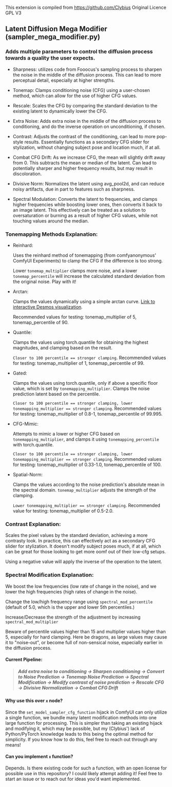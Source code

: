 This extension is compiled from https://github.com/Clybius
Original Licence GPL V3


## Latent Diffusion Mega Modifier (sampler_mega_modifier.py)
### Adds multiple parameters to control the diffusion process towards a quality the user expects.
* Sharpness: utilizes code from Fooocus's sampling process to sharpen the noise in the middle of the diffusion process.
This can lead to more perceptual detail, especially at higher strengths.

* Tonemap: Clamps conditioning noise (CFG) using a user-chosen method, which can allow for the use of higher CFG values.

* Rescale: Scales the CFG by comparing the standard deviation to the existing latent to dynamically lower the CFG.

* Extra Noise: Adds extra noise in the middle of the diffusion process to conditioning, and do the inverse operation on unconditioning, if chosen.

* Contrast: Adjusts the contrast of the conditioning, can lead to more pop-style results. Essentially functions as a secondary CFG slider for stylization, without changing subject pose and location much, if at all.

* Combat CFG Drift: As we increase CFG, the mean will slightly drift away from 0. This subtracts the mean or median of the latent. Can lead to potentially sharper and higher frequency results, but may result in discoloration.

* Divisive Norm: Normalizes the latent using avg_pool2d, and can reduce noisy artifacts, due in part to features such as sharpness.

* Spectral Modulation: Converts the latent to frequencies, and clamps higher frequencies while boosting lower ones, then converts it back to an image latent. This effectively can be treated as a solution to oversaturation or burning as a result of higher CFG values, while not touching values around the median.

### Tonemapping Methods Explanation:
* Reinhard: <p>Uses the reinhard method of tonemapping (from comfyanonymous' ComfyUI Experiments) to clamp the CFG if the difference is too strong.

  Lower `tonemap_multiplier` clamps more noise, and a lower `tonemap_percentile` will increase the calculated standard deviation from the original noise. Play with it!</p>
* Arctan: <p>Clamps the values dynamically using a simple arctan curve. [Link to interactive Desmos visualization](https://www.desmos.com/calculator/e4nrcdpqbl).

  Recommended values for testing: tonemap_multiplier of 5, tonemap_percentile of 90.</p>
* Quantile: <p>Clamps the values using torch.quantile for obtaining the highest magnitudes, and clamping based on the result.


  `Closer to 100 percentile == stronger clamping`. Recommended values for testing: tonemap_multiplier of 1, tonemap_percentile of 99.</p>
* Gated: <p>Clamps the values using torch.quantile, only if above a specific floor value, which is set by `tonemapping_multiplier`. Clamps the noise prediction latent based on the percentile.


  `Closer to 100 percentile == stronger clamping, lower tonemapping_multiplier == stronger clamping`. Recommended values for testing: tonemap_multiplier of 0.8-1, tonemap_percentile of 99.995.</p>
* CFG-Mimic: <p>Attempts to mimic a lower or higher CFG based on `tonemapping_multiplier`, and clamps it using `tonemapping_percentile` with torch.quantile.


  `Closer to 100 percentile == stronger clamping, lower tonemapping_multiplier == stronger clamping`. Recommended values for testing: tonemap_multiplier of 0.33-1.0, tonemap_percentile of 100.</p>
* Spatial-Norm: <p>Clamps the values according to the noise prediction's absolute mean in the spectral domain. `tonemap_multiplier` adjusts the strength of the clamping.


  `Lower tonemapping_multiplier == stronger clamping`. Recommended value for testing: tonemap_multiplier of 0.5-2.0.</p>

### Contrast Explanation:
<p>Scales the pixel values by the standard deviation, achieving a more contrasty look. In practice, this can effectively act as a secondary CFG slider for stylization. It doesn't modify subject poses much, if at all, which can be great for those looking to get more oomf out of their low-cfg setups.

Using a negative value will apply the inverse of the operation to the latent.</p>

### Spectral Modification Explanation:
<p>We boost the low frequencies (low rate of change in the noise), and we lower the high frequencies (high rates of change in the noise). 

Change the low/high frequency range using `spectral_mod_percentile` (default of 5.0, which is the upper and lower 5th percentiles.)

Increase/Decrease the strength of the adjustment by increasing `spectral_mod_multiplier`

Beware of percentile values higher than 15 and multiplier values higher than 5, especially for hard clamping. Here be dragons, as large values may cause it to "noise-out", or become full of non-sensical noise, especially earlier in the diffusion process.</p>


#### Current Pipeline:
>##### Add extra noise to conditioning -> Sharpen conditioning -> Convert to Noise Prediction -> Tonemap Noise Prediction -> Spectral Modification -> Modify contrast of noise prediction -> Rescale CFG -> Divisive Normalization -> Combat CFG Drift

#### Why use this over `x` node?
Since the `set_model_sampler_cfg_function` hijack in ComfyUI can only utilize a single function, we bundle many latent modification methods into one large function for processing. This is simpler than taking an existing hijack and modifying it, which may be possible, but my (Clybius') lack of Python/PyTorch knowledge leads to this being the optimal method for simplicity. If you know how to do this, feel free to reach out through any means!

#### Can you implement `x` function?
Depends. Is there existing code for such a function, with an open license for possible use in this repository? I could likely attempt adding it! Feel free to start an issue or to reach out for ideas you'd want implemented.
